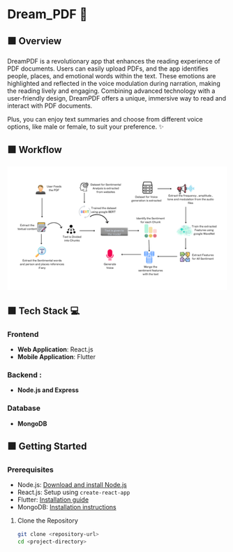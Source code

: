 # Dream_PDF 📖

## 🟩 Overview
DreamPDF is a revolutionary app that enhances the reading experience of PDF documents. Users can easily upload PDFs, and the app identifies people, places, and emotional words within the text. These emotions are highlighted and reflected in the voice modulation during narration, making the reading lively and engaging. Combining advanced technology with a user-friendly design, DreamPDF offers a unique, immersive way to read and interact with PDF documents. 

Plus, you can enjoy text summaries and choose from different voice options, like male or female, to suit your preference. ✨


## 🟩 Workflow
![image](Images/workflow.png)

## 🟩 Tech Stack 💻

### Frontend
- **Web Application**: React.js
- **Mobile Application**: Flutter

### Backend :
- **Node.js and Express**

### Database
- **MongoDB**


## 🟩 Getting Started 

### Prerequisites
- Node.js: [Download and install Node.js](https://nodejs.org/)
- React.js: Setup using `create-react-app`
- Flutter: [Installation guide](https://flutter.dev/docs/get-started/install)
- MongoDB: [Installation instructions](https://www.mongodb.com/try/download/community)


1. Clone the Repository
   ```bash
   git clone <repository-url>
   cd <project-directory>


